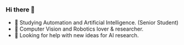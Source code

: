 ### Hi there 👋

<!--
**2000222/2000222** is a ✨ _special_ ✨ repository because its `README.md` (this file) appears on your GitHub profile.

Here are some ideas to get you started:

- 🔭 I’m currently working on ...
- 🌱 I’m currently learning ...
- 👯 I’m looking to collaborate on ...
- 🤔 I’m looking for help with ...
- 💬 Ask me about ...
- 📫 How to reach me: ...
- 😄 Pronouns: ...
- ⚡ Fun fact: ...
-->

- 🔭 Studying Automation and Artificial Intelligence. (Senior Student)
- 🌱 Computer Vision and Robotics lover & researcher. 
- 🤔 Looking for help with new ideas for AI research.
